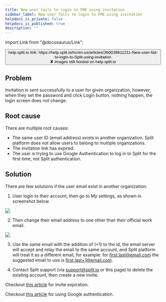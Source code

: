 ```yaml
---
title: New user fails to login to FME using invitation
sidebar_label: New user fails to login to FME using invitation
helpdocs_is_private: false
helpdocs_is_published: true
description: ""
---
```


import Link from "@docusaurus/Link";

<p>
  <button style={{borderRadius:'8px', border:'1px', fontFamily:'Courier New', fontWeight:'800', textAlign:'left'}}> help.split.io link: https://help.split.io/hc/en-us/articles/360039811211-New-user-fail-to-login-to-Split-using-invitation <br /> ✘ images still hosted on help.split.io </button>
</p>

## Problem

Invitation is sent successfully to a user for given organization, however, when they set the password and click Login button, nothing happen, the login screen does not change.

## Root cause

There are multiple root causes:

* The same user ID (email address) exists in another organization. Split platform does not allow users to belong to multiple organizations.
* The invitation link has expired.
* The user is trying to use Google Authentication to log in to Split for the first time, not Split authentication.

## Solution

There are few solutions if the user email exist in another organization:

1. User login to their account, then go to My settings, as shown in screenshot below.

![](https://help.split.io/hc/article_attachments/15594768163853)

2. Then change their email address to one other than their official work email.

![](https://help.split.io/hc/article_attachments/15594760553357)

3. Use the same email with the addition of (+1) to the id, the email server will accept and relay the email to the same account, and Split platform will treat it as a different email, for example: for first.last@email.com the suggested email to use is first.last+1@email.com.

4. Contact Split support (via support@split.io or this page) to delete the existing account, then create a new invite.

Checkout [this article](https://help.split.io/hc/en-us/articles/360032491232) for invite expiration.

Checkout [this article](https://help.split.io/hc/en-us/articles/360027863351) for using Google authentication.